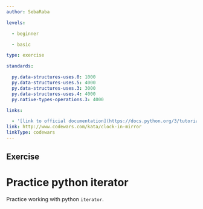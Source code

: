 ```yaml
---
author: SebaRaba

levels:

  - beginner

  - basic

type: exercise

standards:

  py.data-structures-uses.0: 1000
  py.data-structures-uses.5: 4000
  py.data-structures-uses.3: 3000
  py.data-structures-uses.4: 4000
  py.native-types-operations.3: 4000

links:

  - '[link to official documentation](https://docs.python.org/3/tutorial/datastructures.html){website}'
link: http://www.codewars.com/kata/clock-in-mirror
linkType: codewars
---
```

## Exercise
# Practice python iterator

Practice working with python `iterator`.